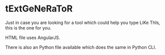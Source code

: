 # tExtGeNeRaToR
Just in case you are looking for a tool which could help you type LiKe ThIs, this is the one for you.

HTML file uses AngularJS.

There is also an Python file available which does the same in Python CLI.
